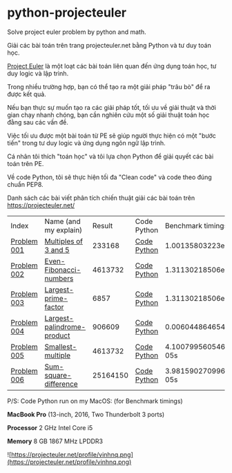 # python-projecteuler
Solve project euler problem by python and math.

Giải các bài toán trên trang projecteuler.net bằng Python và tư duy toán học.

[Project Euler](https://projecteuler.net/) là một loạt các bài toán liên quan đến ứng dụng toán học, tư duy logic và lập trình.

Trong nhiều trường hợp, bạn có thể tạo ra một giải pháp "trâu bò" để ra được kết quả.

Nếu bạn thực sự muốn tạo ra các giải pháp tốt, tối ưu về giải thuật và thời gian chạy nhanh chóng, bạn cần nghiên cứu một số giải thuật toán học đằng sau các vấn đề.

Việc tối ưu được một bài toán từ PE sẽ giúp người thực hiện có một "bước tiến" trong tư duy logic và ứng dụng ngôn ngữ lập trình.


Cá nhân tôi thích "toán học" và tôi lựa chọn Python để giải quyết các bài toán trên PE.

Về code Python, tôi sẽ thực hiện tối đa "Clean code" và code theo đúng chuẩn PEP8.

Danh sách các bài viết phân tích chiến thuật giải các bài toán trên https://projecteuler.net/

<div class="table-responsive">
    <table  class="table table-striped table-bordered table-hover table-condensed">
        <tbody>
            <tr>
                <td>
                    Index
                </td>
                <td>
                    Name (and my explain)
                </td>
                <td>
                    Result
                </td>
                <td>
                    Code Python
                </td>
                <td>
                    Benchmark timings
                </td>
            </tr>
            <tr>
                <td>
                    <a href="https://projecteuler.net/problem=1">Problem 001</a>
                </td>
                <td>
                    <a href="/2018-06-08-Python-Project-Euler-PE001-Multiples-of-3-and-5/">Multiples of 3 and 5</a>
                </td>
                <td>
                    233168
                </td>
                <td>
                    <a href="https://github.com/quangvinh86/python-projecteuler/tree/master/PE-001">Code Python</a>
                </td>
                <td>
                    1.00135803223e-05s
                </td>
            </tr>
            <tr>
                <td>
                    <a href="https://projecteuler.net/problem=2">Problem 002</a>
                </td>
                <td>
                    <a href="/2018-06-08-Python-Project-Euler-PE002-Even-Fibonacci-numbers/">Even-Fibonacci-numbers</a>
                </td>
                <td>
                    4613732
                </td>
                <td>
                    <a href="https://github.com/quangvinh86/python-projecteuler/tree/master/PE-002">Code Python</a>
                </td>
                <td>
                    1.31130218506e-05s
                </td>
            </tr>
            <tr>
                <td>
                    <a href="https://projecteuler.net/problem=3">Problem 003</a>
                </td>
                <td>
                    <a href="/2018-06-08-Python-Project-Euler-PE003-Largest-prime-factor/">Largest-prime-factor</a>
                </td>
                <td>
                    6857
                </td>
                <td>
                    <a href="https://github.com/quangvinh86/python-projecteuler/tree/master/PE-003">Code Python</a>
                </td>
                <td>
                    1.31130218506e-05s
                </td>
            </tr>
            <tr>
                <td>
                    <a href="https://projecteuler.net/problem=4">Problem 004</a>
                </td>
                <td>
                    <a href="2018-06-09-Python-Project-Euler-PE004-Largest-palindrome-product ">Largest-palindrome-product</a>
                </td>
                <td>
                    906609
                </td>
                <td>
                    <a href="https://github.com/quangvinh86/python-projecteuler/tree/master/PE-004">Code Python</a>
                </td>
                <td>
                    0.00604486465454s
                </td>
            </tr>
            <tr>
                <td>
                    <a href="https://projecteuler.net/problem=5">Problem 005</a>
                </td>
                <td>
                    <a href="2018-06-10-Python-Project-Euler-PE005-Smallest-multiple ">Smallest-multiple</a>
                </td>
                <td>
                    4613732
                </td>
                <td>
                    <a href="https://github.com/quangvinh86/python-projecteuler/tree/master/PE-005">Code Python</a>
                </td>
                <td>
                     4.100799560546875e-05s
                </td>
            </tr>
            <tr>
                <td>
                    <a href="https://projecteuler.net/problem=6">Problem 006</a>
                </td>
                <td>
                    <a href="/2018-06-10-Python-Project-Euler-PE006-Sum-square-difference">Sum-square-difference</a>
                </td>
                <td>
                    25164150
                </td>
                <td>
                    <a href="https://github.com/quangvinh86/python-projecteuler/tree/master/PE-006">Code Python</a>
                </td>
                <td>
                    3.981590270996094e-05s
                </td>
            </tr>
            <!-- <tr>
                <td>
                    <a href="https://projecteuler.net/problem=3">Problem 003</a>
                </td>
                <td>
                    <a href="/2018-06-08-Python-Project-Euler-PE003-Largest-prime-factor/">Largest-prime-factor</a>
                </td>
                <td>
                    4613732
                </td>
                <td>
                    <a href="https://github.com/quangvinh86/python-projecteuler/tree/master/PE-003">Code Python</a>
                </td>
                <td>
                    1.31130218506e-05s
                </td>
            </tr> -->
        </tbody>
    </table>
</div>

P/S: Code Python run on my MacOS: (for Benchmark timings)

**MacBook Pro** (13-inch, 2016, Two Thunderbolt 3 ports)

**Processor** 2 GHz Intel Core i5

**Memory** 8 GB 1867 MHz LPDDR3

![https://projecteuler.net/profile/vinhnq.png](https://projecteuler.net/profile/vinhnq.png)
